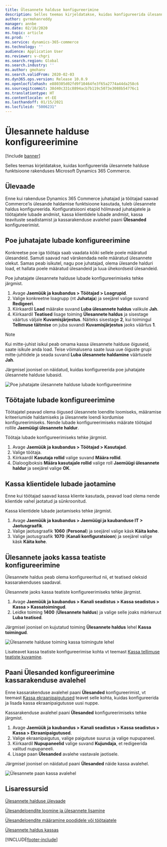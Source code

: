 ```yaml
---
title: Ülesannete halduse konfigureerimine
description: Selles teemas kirjeldatakse, kuidas konfigureerida ülesannete halduse funktsioone rakenduses Microsoft Dynamics 365 Commerce.
author: gvrmohanreddy
manager: annbe
ms.date: 02/10/2020
ms.topic: article
ms.prod: ''
ms.service: dynamics-365-commerce
ms.technology: ''
audience: Application User
ms.reviewer: v-chgri
ms.search.region: Global
ms.search.industry: ''
ms.author: gmohanv
ms.search.validFrom: 2020-02-03
ms.dyn365.ops.version: Release 10.0.9
ms.openlocfilehash: e880305d02fd9f10464fe3f65a2774a44da258c6
ms.sourcegitcommit: 38d40c331c8894acb7b119c5073e3088b54776c1
ms.translationtype: HT
ms.contentlocale: et-EE
ms.lasthandoff: 01/15/2021
ms.locfileid: "5006231"
---
```

# <a name="configure-task-management"></a>Ülesannete halduse konfigureerimine

[!include [banner](includes/banner.md)]

Selles teemas kirjeldatakse, kuidas konfigureerida ülesannete halduse funktsioone rakenduses Microsoft Dynamics 365 Commerce.

## <a name="overview"></a>Ülevaade

Enne kui rakenduse Dynamics 365 Commerce juhatajad ja töötajad saavad Commerce’is ülesande haldamise funktsioone kasutada, tuleb ülesannete haldus konfigureerida. Konfiguratsiooni etapid hõlmavad juhatajatele ja töötajatele lubade andmist, kassa klientidele lubade andmist, kassa teavituste seadistamist ja kassarakenduse avalehel paani **Ülesanded** konfigureerimist.

## <a name="configure-permissions-for-store-managers"></a>Poe juhatajate lubade konfigureerimine

Konkreetse poe iga töötaja saab vaadata kõiki sellele poele määratud ülesandeid. Samuti saavad nad värskendada neile määratud ülesannete olekut. Samas peab isikutel, nagu poe juhatajad, olema ülesande halduri load, et hallata poele määratud ülesandeid ja luua ühekordseid ülesandeid.

Poe juhatajate ülesannete halduse lubade konfigureerimiseks tehke järgmist.

1. Avage **Jaemüük ja kaubandus \> Töötajad \> Loagrupid**.
1. Valige konkreetne loagrupp (nt **Juhataja**) ja seejärel valige suvand **Redigeeri**.
1. Kiirkaardil **Load** määrake suvand **Luba ülesannete haldus** valikule **Jah**.
1. Kiirkaardil **Teatised** lisage toiming **Ülesannete haldus** ja sisestage väärtus väljale **Kuvamisjärjestus**. Näiteks sisestage **2**, kui toimingul **Tellimuse täitmise** on juba suvandi **Kuvamisjärjestus** jaoks väärtus **1**.
    
> [!NOTE]
> Kui mitte-juhist isikul peab omama kassa ülesannete halduse õiguseid, saate isikule anda load. Teise võimalusena saate luua uue õiguste grupi mitte-juhtidele ja seada suvand **Luba ülesannete haldamine** väärtusele **Jah**.

Järgmisel joonisel on näidatud, kuidas konfigureerida poe juhatajate ülesannete halduse lubasid.

![Poe juhatajate ülesannete halduse lubade konfigureerimine](media/HQ-POS-Tasks-Notifications-User-Permission.png)

## <a name="configure-permissions-for-employees"></a>Töötajate lubade konfigureerimine

Töötajatel peavad olema õigused ülesannete loendite loomiseks, määramise kriteeriumide haldamiseks ja ülesannete loendi kordumise konfigureerimiseks. Nende lubade konfigureerimiseks määrate töötajad rollile **Jaemüügi ülesannete haldur**.

Töötaja lubade konfigureerimiseks tehke järgmist.

1. Avage **Jaemüük ja kaubandus \> Töötajad \> Kasutajad**.
1. Valige töötaja.
1. Kiirkaardil **Kasutaja rollid** valige suvand **Määra rollid**.
1. Dialoogiboksis **Määra kasutajale rollid** valige roll **Jaemüügi ülesannete haldur** ja seejärel valige **OK**.

## <a name="distribute-permissions-to-pos-clients"></a>Kassa klientidele lubade jaotamine

Enne kui töötajad saavad kassa kliente kasutada, peavad load olema nende klientide vahel jaotatud ja sünkroonitud.

Kassa klientidele lubade jaotamiseks tehke järgmist.

1. Avage **Jaemüük ja kaubandus \> Jaemüügi ja kaubanduse IT \> Jaotusgraafik**.
1. Valige jaotusgraafik **1060** (**Personal**) ja seejärel valige käsk **Käita kohe**.
1. Valige jaotusgraafik **1070** (**Kanali konfiguratsioon**) ja seejärel valige käsk **Käita kohe**.

## <a name="configure-pos-notifications-for-tasks"></a>Ülesannete jaoks kassa teatiste konfigureerimine

Ülesannete haldus peab olema konfigureeritud nii, et teatised oleksid kassarakenduses saadaval.

Ülesannete jaoks kassa teatiste konfigureerimiseks tehke järgmist.

1. Avage **Jaemüük ja kaubandus \> Kanali seadistus \> Kassa seadistus \> Kassa \> Kassatoimingud**.
1. Leidke toiming **1400** (**Ülesannete haldus**) ja valige selle joaks märkeruut **Luba teatised**.

Järgmisel joonisel on kujutatud toiming **Ülesannete haldus** lehel **Kassa toimingud**.

![Ülesannete halduse toiming kassa toimingute lehel](media/HQ-POS-Tasks-Notifications.png)

Lisateavet kassa teatiste konfigureerimise kohta vt teemast [Kassa tellimuse teatiste kuvamine](notifications-pos.md).

## <a name="configure-the-tasks-tile-on-a-pos-application-home-page"></a>Paani Ülesanded konfigureerimine kassarakenduse avalehel

Enne kassarakenduse avalehel paani **Ülesanded** konfigureerimist, vt teemast [Kassa ekraanipaigutused](pos-screen-layouts.md) teavet selle kohta, kuidas konfigureerida ja lisada kassa ekraanipaigutusse uusi nuppe.

Kassarakenduse avalehel paani **Ülesanded** konfigureerimiseks tehke järgmist.

1. Avage **Jaemüük ja kaubandus \> Kanali seadistus \> Kassa seadistus \> Kassa \> Ekraanipaigutused**.
1. Valige ekraanipaigutus, valige paigutuse suurus ja valige nupupaneel.
1. Kiirkaardil **Nupupaneelid** valige suvand **Kujundaja**, et redigeerida valitud nupupaneeli.
1. Lisage paan **Ülesanded** avalehe vastavale jaotisele.

Järgmisel joonisel on näidatud paani **Ülesanded** näide kassa avalehel.

![Ülesannete paan kassa avalehel](media/POS-home-screen-tasks-button-image.png)

## <a name="additional-resources"></a>Lisaressursid

[Ülesannete halduse ülevaade](task-mgmt-overview.md)

[Ülesandeloendite loomine ja ülesannete lisamine](task-mgmt-create-lists.md)

[Ülesandeloendite määramine poodidele või töötajatele](task-mgmt-assign-lists.md)

[Ülesannete haldus kassas](task-mgmt-POS.md)


[!INCLUDE[footer-include](../includes/footer-banner.md)]
